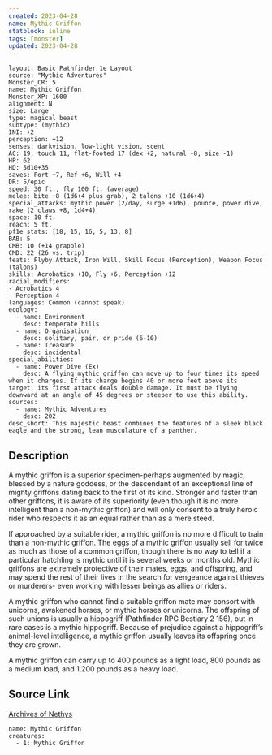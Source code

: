 ```yaml
---
created: 2023-04-28
name: Mythic Griffon
statblock: inline
tags: [monster]
updated: 2023-04-28
---
```

```statblock
layout: Basic Pathfinder 1e Layout
source: "Mythic Adventures"
Monster_CR: 5
name: Mythic Griffon
Monster_XP: 1600
alignment: N
size: Large
type: magical beast
subtype: (mythic)
INI: +2
perception: +12
senses: darkvision, low-light vision, scent
AC: 19, touch 11, flat-footed 17 (dex +2, natural +8, size -1)
HP: 62
HD: 5d10+35
saves: Fort +7, Ref +6, Will +4
DR: 5/epic
speed: 30 ft., fly 100 ft. (average)
melee: bite +8 (1d6+4 plus grab), 2 talons +10 (1d6+4)
special_attacks: mythic power (2/day, surge +1d6), pounce, power dive, rake (2 claws +8, 1d4+4)
space: 10 ft.
reach: 5 ft.
pf1e_stats: [18, 15, 16, 5, 13, 8]
BAB: 5
CMB: 10 (+14 grapple)
CMD: 22 (26 vs. trip)
feats: Flyby Attack, Iron Will, Skill Focus (Perception), Weapon Focus (talons)
skills: Acrobatics +10, Fly +6, Perception +12
racial_modifiers:
- Acrobatics 4
- Perception 4
languages: Common (cannot speak)
ecology:
  - name: Environment
    desc: temperate hills
  - name: Organisation
    desc: solitary, pair, or pride (6-10)
  - name: Treasure
    desc: incidental
special_abilities:
  - name: Power Dive (Ex)
    desc: A flying mythic griffon can move up to four times its speed when it charges. If its charge begins 40 or more feet above its target, its first attack deals double damage. It must be flying downward at an angle of 45 degrees or steeper to use this ability.
sources:
  - name: Mythic Adventures
    desc: 202
desc_short: This majestic beast combines the features of a sleek black eagle and the strong, lean musculature of a panther.
```
## Description
A mythic griffon is a superior specimen-perhaps augmented by magic, blessed by a nature goddess, or the descendant of an exceptional line of mighty griffons dating back to the first of its kind. Stronger and faster than other griffons, it is aware of its superiority (even though it is no more intelligent than a non-mythic griffon) and will only consent to a truly heroic rider who respects it as an equal rather than as a mere steed.

If approached by a suitable rider, a mythic griffon is no more difficult to train than a non-mythic griffon. The eggs of a mythic griffon usually sell for twice as much as those of a common griffon, though there is no way to tell if a particular hatchling is mythic until it is several weeks or months old. Mythic griffons are extremely protective of their mates, eggs, and offspring, and may spend the rest of their lives in the search for vengeance against thieves or murderers- even working with lesser beings as allies or riders.

A mythic griffon who cannot find a suitable griffon mate may consort with unicorns, awakened horses, or mythic horses or unicorns. The offspring of such unions is usually a hippogriff (Pathfinder RPG Bestiary 2 156), but in rare cases is a mythic hippogriff. Because of prejudice against a hippogriff’s animal-level intelligence, a mythic griffon usually leaves its offspring once they are grown.

A mythic griffon can carry up to 400 pounds as a light load, 800 pounds as a medium load, and 1,200 pounds as a heavy load.
## Source Link
[Archives of Nethys](https://aonprd.com/MythicMonsterDisplay.aspx?ItemName=Griffon)
```encounter-table
name: Mythic Griffon
creatures:
  - 1: Mythic Griffon
```
